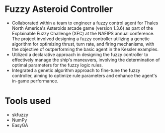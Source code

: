 # Fuzzy Asteroid Controller
* Collaborated within a team to engineer a fuzzy control agent for Thales North America's Asteroids arcade game (version 1.3.6) as part of the Explainable Fuzzy Challenge (XFC) at the NAFIPS annual conference. The project involved designing a fuzzy controller utilizing a genetic algorithm for optimizing thrust, turn rate, and firing mechanisms, with the objective of outperforming the basic agent in the Kessler examples.
* Utilized a declarative approach in designing the fuzzy controller to effectively manage the ship's maneuvers, involving the determination of optimal parameters for the fuzzy logic rules.
* Integrated a genetic algorithm approach to fine-tune the fuzzy controller, aiming to optimize rule parameters and enhance the agent's in-game performance.

# Tools used
* skfuzzy
* NumPy
* EasyGA
